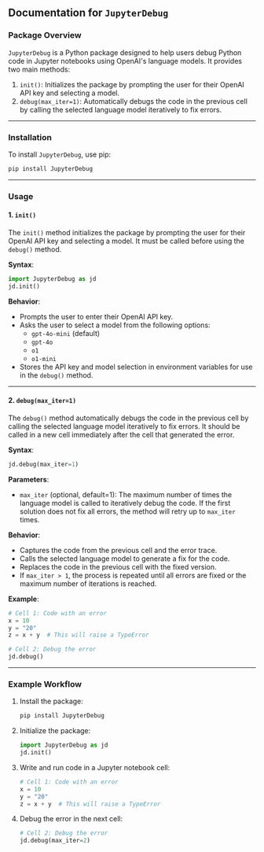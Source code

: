 ## Documentation for `JupyterDebug`

### Package Overview
`JupyterDebug` is a Python package designed to help users debug Python code in Jupyter notebooks using OpenAI's language models. It provides two main methods:
1. `init()`: Initializes the package by prompting the user for their OpenAI API key and selecting a model.
2. `debug(max_iter=1)`: Automatically debugs the code in the previous cell by calling the selected language model iteratively to fix errors.

---

### Installation
To install `JupyterDebug`, use pip:
```bash
pip install JupyterDebug
```

---

### Usage

#### 1. `init()`
The `init()` method initializes the package by prompting the user for their OpenAI API key and selecting a model. It must be called before using the `debug()` method.

**Syntax**:
```python
import JupyterDebug as jd
jd.init()
```

**Behavior**:
- Prompts the user to enter their OpenAI API key.
- Asks the user to select a model from the following options:
  - `gpt-4o-mini` (default)
  - `gpt-4o`
  - `o1`
  - `o1-mini`
- Stores the API key and model selection in environment variables for use in the `debug()` method.

---

#### 2. `debug(max_iter=1)`
The `debug()` method automatically debugs the code in the previous cell by calling the selected language model iteratively to fix errors. It should be called in a new cell immediately after the cell that generated the error. 

**Syntax**:
```python
jd.debug(max_iter=1)
```

**Parameters**:
- `max_iter` (optional, default=1): The maximum number of times the language model is called to iteratively debug the code. If the first solution does not fix all errors, the method will retry up to `max_iter` times.

**Behavior**:
- Captures the code from the previous cell and the error trace.
- Calls the selected language model to generate a fix for the code.
- Replaces the code in the previous cell with the fixed version.
- If `max_iter > 1`, the process is repeated until all errors are fixed or the maximum number of iterations is reached.

**Example**:
```python
# Cell 1: Code with an error
x = 10
y = "20"
z = x + y  # This will raise a TypeError
```

```python
# Cell 2: Debug the error
jd.debug()
```

---

### Example Workflow
1. Install the package:
   ```bash
   pip install JupyterDebug
   ```

2. Initialize the package:
   ```python
   import JupyterDebug as jd
   jd.init()
   ```

3. Write and run code in a Jupyter notebook cell:
   ```python
   # Cell 1: Code with an error
   x = 10
   y = "20"
   z = x + y  # This will raise a TypeError
   ```

4. Debug the error in the next cell:
   ```python
   # Cell 2: Debug the error
   jd.debug(max_iter=2)
   ```
